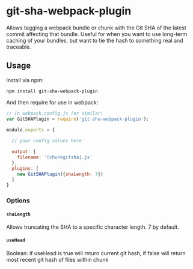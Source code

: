 # git-sha-webpack-plugin

Allows tagging a webpack bundle or chunk with the Git SHA of the latest commit affecting that bundle. Useful for when you want to use long-term caching of your bundles, but want to tie the hash to something real and traceable.

## Usage

Install via npm:

```shell
npm install git-sha-webpack-plugin
```

And then require for use in webpack:

```javascript
// in webpack.config.js (or similar)
var GitSHAPlugin = require('git-sha-webpack-plugin');

module.exports = {
  
  // your config values here

  output: {
    filename: '[chunkgitsha].js'
  },
  plugins: [
    new GitSHAPlugin({shaLength: 7})
  ]
}
```

### Options

#### `shaLength`

Allows truncating the SHA to a specific character length. 7 by default.

#### `useHead`

Boolean: if useHead is true will return current git hash, if false will return most recent git hash of files within chunk
